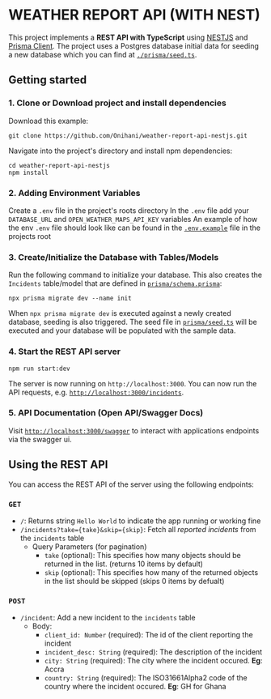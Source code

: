 # WEATHER REPORT API (WITH NEST)

This project implements a **REST API with TypeScript** using [NESTJS](https://nestjs.com) and [Prisma Client](https://www.prisma.io/docs/concepts/components/prisma-client). The project uses a Postgres database initial data for seeding a new database which you can find at [`./prisma/seed.ts`](./prisma/seed.ts).

## Getting started

### 1. Clone or Download project and install dependencies

Download this example:

```
git clone https://github.com/Onihani/weather-report-api-nestjs.git
```

Navigate into the project's directory and install npm dependencies:

```
cd weather-report-api-nestjs
npm install
```

### 2. Adding Environment Variables
Create a `.env` file in the project's roots directory
In the ```.env``` file add your `DATABASE_URL` and `OPEN_WEATHER_MAPS_API_KEY` variables
An example of how the env `.env` file should look like can be found in the [`.env.example`](./.env.example) file in the projects root

### 3. Create/Initialize the Database with Tables/Models

Run the following command to initialize your database. This also creates the `Incidents` table/model that are defined in [`prisma/schema.prisma`](./prisma/schema.prisma):

```
npx prisma migrate dev --name init
```

When `npx prisma migrate dev` is executed against a newly created database, seeding is also triggered. The seed file in [`prisma/seed.ts`](./prisma/seed.ts) will be executed and your database will be populated with the sample data.


### 4. Start the REST API server

```
npm run start:dev
```

The server is now running on `http://localhost:3000`. You can now run the API requests, e.g. [`http://localhost:3000/incidents`](http://localhost:3000/incidents).

### 5. API Documentation (Open API/Swagger Docs)
Visit [`http://localhost:3000/swagger`](http://localhost:3000/swagger) to interact with applications endpoints via the swagger ui.

## Using the REST API

You can access the REST API of the server using the following endpoints:

### `GET`

- `/`: Returns string `Hello World` to indicate the app running or working fine
- `/incidents?take={take}&skip={skip}`: Fetch all _reported incidents_ from the `incidents` table
  - Query Parameters (for pagination)
    - `take` (optional): This specifies how many objects should be returned in the list. (returns 10 items by default)
    - `skip` (optional): This specifies how many of the returned objects in the list should be skipped (skips 0 items by defualt)
### `POST`

- `/incident`: Add a new incident to the `incidents` table
  - Body:
    - `client_id: Number` (required): The id of the client reporting the incident
    - `incident_desc: String` (required): The description of the incident
    - `city: String` (required): The city where the incident occured. **Eg**: Accra
    - `country: String` (required): The ISO31661Alpha2 code of the country where the incident occured. **Eg**: GH for Ghana
